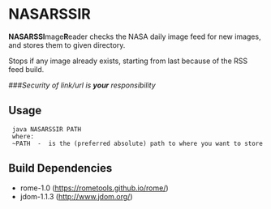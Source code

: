 # NASARSSIR
**NASARSSI**mage**R**eader checks the NASA daily image feed for new images, and stores them to given directory.

Stops if any image already exists, starting from last because of the RSS feed build.

###*Security of link/url is* ***your*** *responsibility*

## Usage

```
 java NASARSSIR PATH
 where:
 ~PATH  -  is the (preferred absolute) path to where you want to store
 ```

## Build Dependencies

*  rome-1.0 (https://rometools.github.io/rome/)
*  jdom-1.1.3 (http://www.jdom.org/)